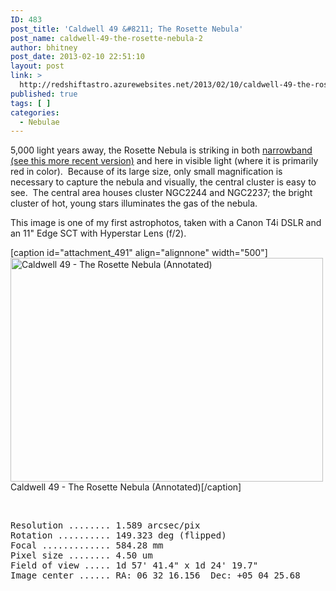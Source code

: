 ```yaml
---
ID: 483
post_title: 'Caldwell 49 &#8211; The Rosette Nebula'
post_name: caldwell-49-the-rosette-nebula-2
author: bhitney
post_date: 2013-02-10 22:51:10
layout: post
link: >
  http://redshiftastro.azurewebsites.net/2013/02/10/caldwell-49-the-rosette-nebula-2/
published: true
tags: [ ]
categories:
  - Nebulae
---
```

5,000 light years away, the Rosette Nebula is striking in both <a href="http://redshiftastro.azurewebsites.net/2015/02/23/caldwell-49-the-rosette-nebula/">narrowband (see this more recent version)</a> and here in visible light (where it is primarily red in color).  Because of its large size, only small magnification is necessary to capture the nebula and visually, the central cluster is easy to see.  The central area houses cluster NGC2244 and NGC2237; the bright cluster of hot, young stars illuminates the gas of the nebula.

This image is one of my first astrophotos, taken with a Canon T4i DSLR and an 11" Edge SCT with Hyperstar Lens (f/2).

[caption id="attachment_491" align="alignnone" width="500"]<a href="http://redshiftastro.azurewebsites.net/wp-content/uploads/2015/11/rosette-1600-annotated.jpg"><img class="size-medium wp-image-491" src="http://redshiftastro.azurewebsites.net/wp-content/uploads/2015/11/rosette-1600-annotated-500x358.jpg" alt="Caldwell 49 - The Rosette Nebula (Annotated)" width="500" height="358" /></a> Caldwell 49 - The Rosette Nebula (Annotated)[/caption]

&nbsp;
<pre>Resolution ........ 1.589 arcsec/pix
Rotation .......... 149.323 deg (flipped)
Focal ............. 584.28 mm
Pixel size ........ 4.50 um
Field of view ..... 1d 57' 41.4" x 1d 24' 19.7"
Image center ...... RA: 06 32 16.156  Dec: +05 04 25.68
</pre>